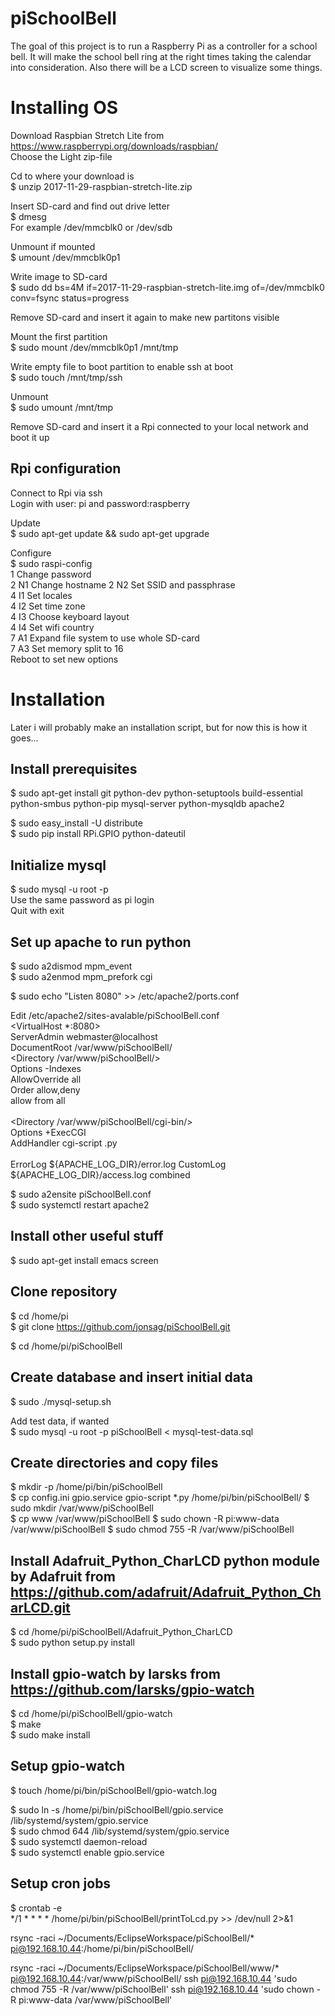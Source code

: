 # piSchoolBell
The goal of this project is to run a Raspberry Pi as a controller for a school bell. It will make the school bell ring at the right times taking the calendar into consideration. Also there will be a LCD screen to visualize some things.

Installing OS
=============================
Download Raspbian Stretch Lite from https://www.raspberrypi.org/downloads/raspbian/  
Choose the Light zip-file  

Cd to where your download is  
$ unzip 2017-11-29-raspbian-stretch-lite.zip  

Insert SD-card and find out drive letter  
$ dmesg  
For example /dev/mmcblk0 or /dev/sdb  

Unmount if mounted  
$ umount /dev/mmcblk0p1  

Write image to SD-card  
$ sudo dd bs=4M if=2017-11-29-raspbian-stretch-lite.img of=/dev/mmcblk0 conv=fsync status=progress 

Remove SD-card and insert it again to make new partitons visible     

Mount the first partition  
$ sudo mount /dev/mmcblk0p1 /mnt/tmp  

Write empty file to boot partition to enable ssh at boot  
$ sudo touch /mnt/tmp/ssh  

Unmount  
$ sudo umount /mnt/tmp  

Remove SD-card and insert it a Rpi connected to your local network and boot it up 

Rpi configuration
-----------------------------
Connect to Rpi via ssh  
Login with user: pi and password:raspberry 

Update  
$ sudo apt-get update && sudo apt-get upgrade  

Configure  
$ sudo raspi-config   
1		Change password  
2 N1	Change hostname 
2 N2	Set SSID and passphrase   
4 I1	Set locales  
4 I2	Set time zone  
4 I3	Choose keyboard layout    
4 I4	Set wifi country  
7 A1	Expand file system to use whole SD-card  
7 A3	Set memory split to 16  
Reboot to set new options  

Installation
=============================
Later i will probably make an installation script, but for now this is how it goes...  

Install prerequisites
-----------------------------
$ sudo apt-get install git python-dev python-setuptools build-essential python-smbus python-pip mysql-server python-mysqldb apache2  

$ sudo easy_install -U distribute  
$ sudo pip install RPi.GPIO python-dateutil  

Initialize mysql
-----------------------------
$ sudo mysql -u root -p  
Use the same password as pi login  
Quit with exit  

Set up apache to run python
-----------------------------
$ sudo a2dismod mpm_event  
$ sudo a2enmod mpm_prefork cgi  

$ sudo echo "Listen 8080" >> /etc/apache2/ports.conf  

Edit /etc/apache2/sites-avalable/piSchoolBell.conf  
	<VirtualHost *:8080>  
    	ServerAdmin webmaster@localhost  
    	DocumentRoot /var/www/piSchoolBell/  
    	<Directory /var/www/piSchoolBell/>  
        	Options -Indexes  
        	AllowOverride all  
        	Order allow,deny  
        	allow from all  
    	</Directory>  
    	<Directory /var/www/piSchoolBell/cgi-bin/>  
        	Options +ExecCGI  
        	AddHandler cgi-script .py  
    	</Directory>  
    	ErrorLog ${APACHE_LOG_DIR}/error.log
        CustomLog ${APACHE_LOG_DIR}/access.log combined
	</VirtualHost>  
	
$ sudo a2ensite piSchoolBell.conf  
$ sudo systemctl restart apache2  

Install other useful stuff
-----------------------------
$ sudo apt-get install emacs screen  

Clone repository
-----------------------------
$ cd /home/pi  
$ git clone https://github.com/jonsag/piSchoolBell.git  

$ cd /home/pi/piSchoolBell  

Create database and insert initial data
-----------------------------
$ sudo ./mysql-setup.sh  

Add test data, if wanted  
$ sudo mysql -u root -p piSchoolBell < mysql-test-data.sql  

Create directories and copy files
-----------------------------
$ mkdir -p /home/pi/bin/piSchoolBell  
$ cp config.ini gpio.service gpio-script *.py /home/pi/bin/piSchoolBell/
$ sudo mkdir /var/www/piSchoolBell  
$ cp www /var/www/piSchoolBell
$ sudo chown -R pi:www-data /var/www/piSchoolBell 
$ sudo chmod 755 -R /var/www/piSchoolBell  

Install Adafruit_Python_CharLCD python module by Adafruit from https://github.com/adafruit/Adafruit_Python_CharLCD.git  
-----------------------------
$ cd /home/pi/piSchoolBell/Adafruit_Python_CharLCD  
$ sudo python setup.py install  

Install gpio-watch by larsks from https://github.com/larsks/gpio-watch  
-----------------------------
$ cd /home/pi/piSchoolBell/gpio-watch  
$ make  
$ sudo make install  

Setup gpio-watch
-----------------------------
$ touch /home/pi/bin/piSchoolBell/gpio-watch.log  
  
$ sudo  ln -s /home/pi/bin/piSchoolBell/gpio.service /lib/systemd/system/gpio.service  
$ sudo chmod 644 /lib/systemd/system/gpio.service  
$ sudo systemctl daemon-reload  
$ sudo systemctl enable gpio.service  

Setup cron jobs
-----------------------------
$ crontab -e  
	*/1 * * * * /home/pi/bin/piSchoolBell/printToLcd.py >> /dev/null 2>&1  
	




rsync -raci ~/Documents/EclipseWorkspace/piSchoolBell/* pi@192.168.10.44:/home/pi/bin/piSchoolBell/

rsync -raci ~/Documents/EclipseWorkspace/piSchoolBell/www/* pi@192.168.10.44:/var/www/piSchoolBell/
ssh pi@192.168.10.44 'sudo chmod 755 -R /var/www/piSchoolBell'
ssh pi@192.168.10.44 'sudo chown -R pi:www-data /var/www/piSchoolBell'




